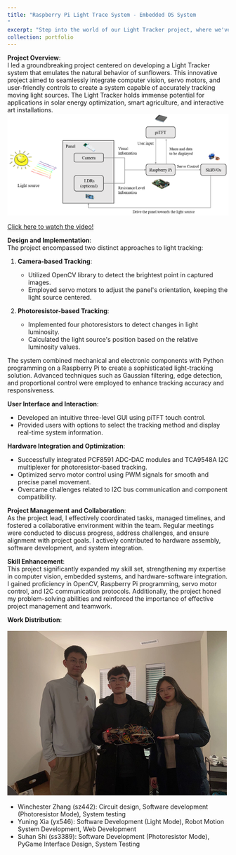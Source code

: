 ```yaml
---
title: "Raspberry Pi Light Trace System - Embedded OS System
"
excerpt: "Step into the world of our Light Tracker project, where we've attempted to recreate the fascinating behavior of sunflowers. Through a combination of camera input, servo motors, and user-friendly controls, our system aims to follow moving light sources. Join us as we explore the intersection of nature and technology.<br/><img src='/images/portfolio-3.png'>"
collection: portfolio
---
```


**Project Overview**:  
I led a groundbreaking project centered on developing a Light Tracker system that emulates the natural behavior of sunflowers. This innovative project aimed to seamlessly integrate computer vision, servo motors, and user-friendly controls to create a system capable of accurately tracking moving light sources. The Light Tracker holds immense potential for applications in solar energy optimization, smart agriculture, and interactive art installations.<br/><img src='/images/portfolio-4.png'>

[Click here to watch the video!](https://www.bilibili.com/video/BV1qd4y1v7ze/)

**Design and Implementation**:  
The project encompassed two distinct approaches to light tracking:

1. **Camera-based Tracking**:  
   - Utilized OpenCV library to detect the brightest point in captured images.
   - Employed servo motors to adjust the panel's orientation, keeping the light source centered.

2. **Photoresistor-based Tracking**:  
   - Implemented four photoresistors to detect changes in light luminosity.
   - Calculated the light source's position based on the relative luminosity values.

The system combined mechanical and electronic components with Python programming on a Raspberry Pi to create a sophisticated light-tracking solution. Advanced techniques such as Gaussian filtering, edge detection, and proportional control were employed to enhance tracking accuracy and responsiveness.

**User Interface and Interaction**:  
- Developed an intuitive three-level GUI using piTFT touch control.
- Provided users with options to select the tracking method and display real-time system information.

**Hardware Integration and Optimization**:  
- Successfully integrated PCF8591 ADC-DAC modules and TCA9548A I2C multiplexer for photoresistor-based tracking.
- Optimized servo motor control using PWM signals for smooth and precise panel movement.
- Overcame challenges related to I2C bus communication and component compatibility.

**Project Management and Collaboration**:  
As the project lead, I effectively coordinated tasks, managed timelines, and fostered a collaborative environment within the team. Regular meetings were conducted to discuss progress, address challenges, and ensure alignment with project goals. I actively contributed to hardware assembly, software development, and system integration.

**Skill Enhancement**:  
This project significantly expanded my skill set, strengthening my expertise in computer vision, embedded systems, and hardware-software integration. I gained proficiency in OpenCV, Raspberry Pi programming, servo motor control, and I2C communication protocols. Additionally, the project honed my problem-solving abilities and reinforced the importance of effective project management and teamwork.

**Work Distribution**:  
<br/><img src='/images/portfolio-3.png'>  
- Winchester Zhang (sz442): Circuit design, Software development (Photoresistor Mode), System testing  
- Yuning Xia (yx546): Software Development (Light Mode), Robot Motion System Development, Web Development  
- Suhan Shi (ss3389): Software Development (Photoresistor Mode), PyGame Interface Design, System Testing





